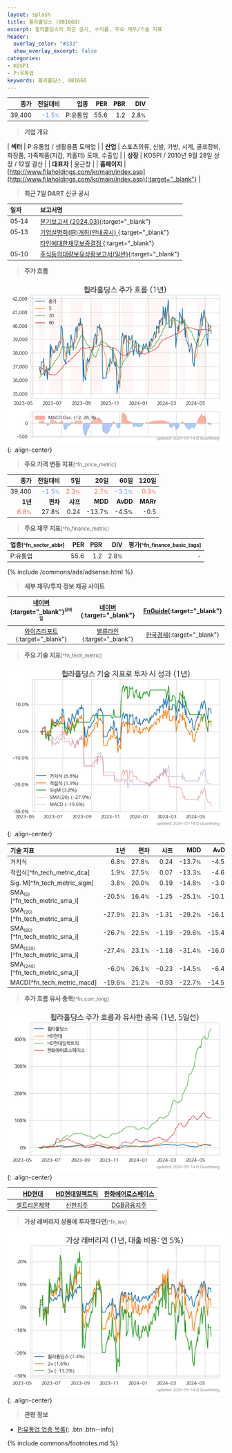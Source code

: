 ```yaml
---
layout: splash
title: 휠라홀딩스 (081660)
excerpt: 휠라홀딩스의 최근 공시, 수익률, 주요 재무/기술 지표
header:
  overlay_color: "#333"
  show_overlay_excerpt: false
categories:
- KOSPI
- P:유통업
keywords: 휠라홀딩스, 081660
---
```


| **종가** | **전일대비** | **업종** | **PER** | **PBR** | **DIV** |
| -------: | -----------: | -------: | ------: | ------: | ------: |
| 39,400 | <span style="color: cornflowerblue">-1.5<small>%</small></span> | P:유통업 | 55.6 | 1.2 | 2.8<small>%</small> |

<!-- more -->


> **기업 개요**<a id="company"></a>

| <span style="white-space:nowrap;">**섹터**</span> | P:유통업 / 생활용품 도매업 |
| <span style="white-space:nowrap;">**산업**</span> | 스포츠의류, 신발, 가방, 시계, 골프장비, 화장품, 가죽제품(지갑, 키홀더) 도매, 수출입 |
| <span style="white-space:nowrap;">**상장**</span> | KOSPI / 2010년 9월 28일 상장 / 12월 결산 |
| <span style="white-space:nowrap;">**대표자**</span> | 윤근창 |
| <span style="white-space:nowrap;">**홈페이지**</span> | [http://www.filaholdings.com/kr/main/index.asp](http://www.filaholdings.com/kr/main/index.asp){:target="_blank"} |


> **최근 7일 DART 신규 공시**<a id="dart"></a>

| **일자** |      | **보고서명** |
| :------- | :--- | :----------- |
| 05&#x2011;14 | | [분기보고서 (2024.03)](https://dart.fss.or.kr/dsaf001/main.do?rcpNo=20240514000858){:target="_blank"} |
| 05&#x2011;13 | | [기업설명회(IR)개최(안내공시)              ](https://dart.fss.or.kr/dsaf001/main.do?rcpNo=20240513800478){:target="_blank"} |
|  | | [타인에대한채무보증결정              ](https://dart.fss.or.kr/dsaf001/main.do?rcpNo=20240513800475){:target="_blank"} |
| 05&#x2011;10 | | [주식등의대량보유상황보고서(일반)](https://dart.fss.or.kr/dsaf001/main.do?rcpNo=20240510000783){:target="_blank"} |


> **주가 흐름**<a id="price"></a>

![081660](/stock/images/081660.png){: .align-center}


> **주요 가격 변동 지표**<small>[^fn_price_metric]</small>

| **종가** | **전일대비** | **5일** | **20일** | **60일** | **120일** |
| -------: | -----------: | ------: | -------: | -------: | --------: |
| 39,400 | <span style="color: cornflowerblue">-1.5<small>%</small></span> | <span style="color: tomato">2.3<small>%</small></span> | <span style="color: tomato">2.7<small>%</small></span> | <span style="color: cornflowerblue">-3.1<small>%</small></span> | <span style="color: tomato">0.3<small>%</small></span> |
| **1년** | **편차** | **샤프** | **MDD** | **AvDD** | **MARr** |
| <span style="color: tomato">6.8<small>%</small></span> | 27.8<small>%</small> | 0.24 | -13.7<small>%</small> | -4.5<small>%</small> | -0.5 |


> **주요 재무 지표**<small>[^fn_finance_metric]</small>

| **업종**<small>[^fn_sector_abbr]</small> | **PER** | **PBR** | **DIV** | **평가**<small>[^fn_finance_basic_tags]</small> |
| :--------------------------------------- | ------: | ------: | ------: | ----------------------------------------------: |
| P:유통업 | 55.6 | 1.2 | 2.8<small>%</small> | - |



{% include /commons/ads/adsense.html %}

> **세부 재무/투자 정보 제공 사이트**

| [네이버](https://m.stock.naver.com/domestic/stock/081660/finance/summary){:target="_blank"}<sup><small>모바일</small></sup> | [네이버](https://finance.naver.com/item/coinfo.naver?code=081660){:target="_blank"} | [FnGuide](https://comp.fnguide.com/SVO2/ASP/SVD_Invest.asp?gicode=A081660&MenuYn=Y){:target="_blank"} |
| :---: | :---: | :---: |
| [와이즈리포트](https://comp.wisereport.co.kr/company/c1040001.aspx?cmp_cd=081660){:target="_blank"} | [밸류라인](https://www.valueline.co.kr/finance/summary/081660){:target="_blank"} | [한국경제](https://markets.hankyung.com/stock/081660/financial-summary){:target="_blank"} |


> **주요 기술 지표**<small>[^fn_tech_metric]</small>


![081660](/stock/images/081660_tech.png){: .align-center}

| **기술 지표** | **1년** | **편차** | **샤프** | **MDD** | **AvDD** |
| :------------ | ------: | -----------: | -------: | ------: | -------: |
| 거치식 | 6.8<small>%</small> | 27.8<small>%</small> | 0.24 | -13.7<small>%</small> | -4.5<small>%</small> |
| 적립식[^fn_tech_metric_dca] | 1.9<small>%</small> | 27.5<small>%</small> | 0.07 | -13.3<small>%</small> | -4.6<small>%</small> |
| Sig. M[^fn_tech_metric_sigm] | 3.8<small>%</small> | 20.0<small>%</small> | 0.19 | -14.8<small>%</small> | -3.0<small>%</small> |
| SMA<small><sub>(5)</sub></small>[^fn_tech_metric_sma_i] | -20.5<small>%</small> | 16.4<small>%</small> | -1.25 | -25.1<small>%</small> | -10.1<small>%</small> |
| SMA<small><sub>(20)</sub></small>[^fn_tech_metric_sma_i] | -27.9<small>%</small> | 21.3<small>%</small> | -1.31 | -29.2<small>%</small> | -16.1<small>%</small> |
| SMA<small><sub>(60)</sub></small>[^fn_tech_metric_sma_i] | -26.7<small>%</small> | 22.5<small>%</small> | -1.19 | -29.6<small>%</small> | -15.4<small>%</small> |
| SMA<small><sub>(120)</sub></small>[^fn_tech_metric_sma_i] | -27.4<small>%</small> | 23.1<small>%</small> | -1.18 | -31.4<small>%</small> | -16.0<small>%</small> |
| SMA<small><sub>(240)</sub></small>[^fn_tech_metric_sma_i] | -6.0<small>%</small> | 26.1<small>%</small> | -0.23 | -14.5<small>%</small> | -6.4<small>%</small> |
| MACD[^fn_tech_metric_macd] | -19.6<small>%</small> | 21.2<small>%</small> | -0.93 | -22.7<small>%</small> | -14.5<small>%</small> |


> **주가 흐름 유사 종목**<a id="corr"></a><small>[^fn_corr_long]</small>

![081660](/stock/images/081660_corr.png){: .align-center}

|       | [HD현대](/267250/) | [HD현대일렉트릭](/267260/) | [한화에어로스페이스](/012450/) |
| :---: | :------------------------------------: | :------------------------------------: | :------------------------------------: |
|       | [셀트리온제약](/068760/) | [신한지주](/055550/) | [DGB금융지주](/139130/) |


> **가상 레버리지 상품에 투자했다면**<a id="2x"></a><small>[^fn_lev]</small>

![081660](/stock/images/081660_2x.png){: .align-center}


> **관련 정보**

- [P:유통업 업종 목록](/stats/sector/kospi_업종_유통업_종목/){: .btn .btn--info}

{% include commons/footnotes.md %}